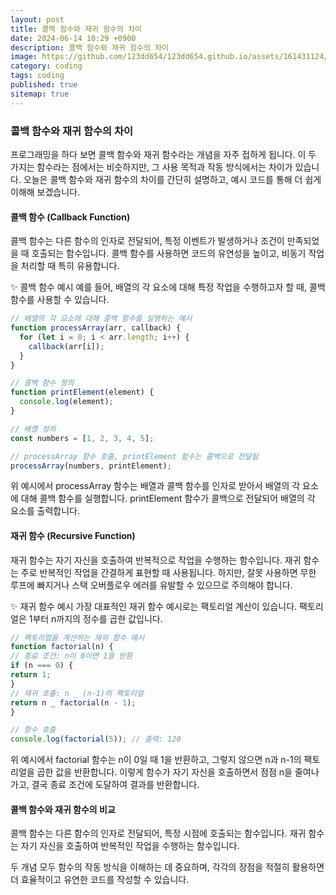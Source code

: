 ```yaml
---
layout: post
title: 콜백 함수와 재귀 함수의 차이
date: 2024-06-14 10:29 +0900
description: 콜백 함수와 재귀 함수의 차이
image: https://github.com/123dd654/123dd654.github.io/assets/161431124/be6ff23b-f5fd-4450-8a96-bc7d203324b4
category: coding
tags: coding
published: true
sitemap: true
---
```


### 콜백 함수와 재귀 함수의 차이

프로그래밍을 하다 보면 콜백 함수와 재귀 함수라는 개념을 자주 접하게 됩니다.
이 두 가지는 함수라는 점에서는 비슷하지만, 그 사용 목적과 작동 방식에서는 차이가 있습니다.
오늘은 콜백 함수와 재귀 함수의 차이를 간단히 설명하고, 예시 코드를 통해 더 쉽게 이해해 보겠습니다.

#### 콜백 함수 (Callback Function)

콜백 함수는 다른 함수의 인자로 전달되어, 특정 이벤트가 발생하거나 조건이 만족되었을 때 호출되는 함수입니다.
콜백 함수를 사용하면 코드의 유연성을 높이고, 비동기 작업을 처리할 때 특히 유용합니다.

✨ 콜백 함수 예시
예를 들어, 배열의 각 요소에 대해 특정 작업을 수행하고자 할 때, 콜백 함수를 사용할 수 있습니다.

```javascript
// 배열의 각 요소에 대해 콜백 함수를 실행하는 예시
function processArray(arr, callback) {
  for (let i = 0; i < arr.length; i++) {
    callback(arr[i]);
  }
}

// 콜백 함수 정의
function printElement(element) {
  console.log(element);
}

// 배열 정의
const numbers = [1, 2, 3, 4, 5];

// processArray 함수 호출, printElement 함수는 콜백으로 전달됨
processArray(numbers, printElement);
```

위 예시에서 processArray 함수는 배열과 콜백 함수를 인자로 받아서 배열의 각 요소에 대해 콜백 함수를 실행합니다.
printElement 함수가 콜백으로 전달되어 배열의 각 요소를 출력합니다.

#### 재귀 함수 (Recursive Function)

재귀 함수는 자기 자신을 호출하여 반복적으로 작업을 수행하는 함수입니다.
재귀 함수는 주로 반복적인 작업을 간결하게 표현할 때 사용됩니다.
하지만, 잘못 사용하면 무한 루프에 빠지거나 스택 오버플로우 에러를 유발할 수 있으므로 주의해야 합니다.

✨ 재귀 함수 예시
가장 대표적인 재귀 함수 예시로는 팩토리얼 계산이 있습니다.
팩토리얼은 1부터 n까지의 정수를 곱한 값입니다.

```javascript
// 팩토리얼을 계산하는 재귀 함수 예시
function factorial(n) {
// 종료 조건: n이 0이면 1을 반환
if (n === 0) {
return 1;
}
// 재귀 호출: n _ (n-1)의 팩토리얼
return n _ factorial(n - 1);
}

// 함수 호출
console.log(factorial(5)); // 출력: 120
```

위 예시에서 factorial 함수는 n이 0일 때 1을 반환하고, 그렇지 않으면 n과 n-1의 팩토리얼을 곱한 값을 반환합니다.
이렇게 함수가 자기 자신을 호출하면서 점점 n을 줄여나가고, 결국 종료 조건에 도달하여 결과를 반환합니다.

#### 콜백 함수와 재귀 함수의 비교

콜백 함수는 다른 함수의 인자로 전달되어, 특정 시점에 호출되는 함수입니다.
재귀 함수는 자기 자신을 호출하여 반복적인 작업을 수행하는 함수입니다.

두 개념 모두 함수의 작동 방식을 이해하는 데 중요하며, 각각의 장점을 적절히 활용하면 더 효율적이고 유연한 코드를 작성할 수 있습니다.
